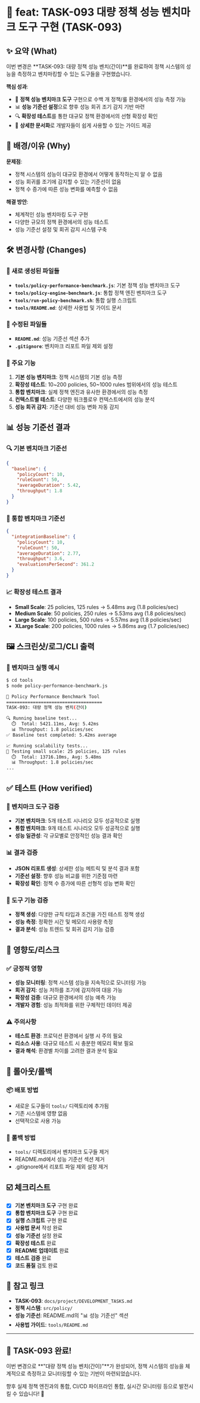 # 🚀 feat: TASK-093 대량 정책 성능 벤치마크 도구 구현 (TASK-093)

## ✨ 요약 (What)

이번 변경은 **TASK-093: 대량 정책 성능 벤치(간이)**를 완료하여 정책 시스템의 성능을 측정하고 벤치마킹할 수 있는 도구들을 구현했습니다. 

**핵심 성과**:
- 🧪 **정책 성능 벤치마크 도구** 구현으로 수백 개 정책/룰 환경에서의 성능 측정 가능
- 📊 **성능 기준선 설정**으로 향후 성능 회귀 조기 감지 기반 마련
- 🔍 **확장성 테스트**를 통한 대규모 정책 환경에서의 선형 확장성 확인
- 📝 **상세한 문서화**로 개발자들이 쉽게 사용할 수 있는 가이드 제공

## 🧭 배경/이유 (Why)

**문제점**:
- 정책 시스템의 성능이 대규모 환경에서 어떻게 동작하는지 알 수 없음
- 성능 회귀를 조기에 감지할 수 있는 기준선이 없음
- 정책 수 증가에 따른 성능 변화를 예측할 수 없음

**해결 방안**:
- 체계적인 성능 벤치마킹 도구 구현
- 다양한 규모의 정책 환경에서의 성능 테스트
- 성능 기준선 설정 및 회귀 감지 시스템 구축

## 🛠️ 변경사항 (Changes)

### 📁 새로 생성된 파일들
- **`tools/policy-performance-benchmark.js`**: 기본 정책 성능 벤치마크 도구
- **`tools/policy-engine-benchmark.js`**: 통합 정책 엔진 벤치마크 도구
- **`tools/run-policy-benchmark.sh`**: 통합 실행 스크립트
- **`tools/README.md`**: 상세한 사용법 및 가이드 문서

### 📝 수정된 파일들
- **`README.md`**: 성능 기준선 섹션 추가
- **`.gitignore`**: 벤치마크 리포트 파일 제외 설정

### 🔧 주요 기능
1. **기본 성능 벤치마크**: 정책 시스템의 기본 성능 측정
2. **확장성 테스트**: 10~200 policies, 50~1000 rules 범위에서의 성능 테스트
3. **통합 벤치마크**: 실제 정책 엔진과 유사한 환경에서의 성능 측정
4. **컨텍스트별 테스트**: 다양한 워크플로우 컨텍스트에서의 성능 분석
5. **성능 회귀 감지**: 기준선 대비 성능 변화 자동 감지

## 📊 성능 기준선 결과

### 🔍 기본 벤치마크 기준선
```json
{
  "baseline": {
    "policyCount": 10,
    "ruleCount": 50,
    "averageDuration": 5.42,
    "throughput": 1.8
  }
}
```

### 🔧 통합 벤치마크 기준선
```json
{
  "integrationBaseline": {
    "policyCount": 10,
    "ruleCount": 50,
    "averageDuration": 2.77,
    "throughput": 3.6,
    "evaluationsPerSecond": 361.2
  }
}
```

### 📈 확장성 테스트 결과
- **Small Scale**: 25 policies, 125 rules → 5.48ms avg (1.8 policies/sec)
- **Medium Scale**: 50 policies, 250 rules → 5.53ms avg (1.8 policies/sec)  
- **Large Scale**: 100 policies, 500 rules → 5.57ms avg (1.8 policies/sec)
- **XLarge Scale**: 200 policies, 1000 rules → 5.86ms avg (1.7 policies/sec)

## 🖼️ 스크린샷/로그/CLI 출력

### 🚀 벤치마크 실행 예시
```bash
$ cd tools
$ node policy-performance-benchmark.js

🚀 Policy Performance Benchmark Tool
====================================
TASK-093: 대량 정책 성능 벤치(간이)

🔍 Running baseline test...
  ⏱️  Total: 5421.11ms, Avg: 5.42ms
  📊 Throughput: 1.8 policies/sec
✅ Baseline test completed: 5.42ms average

📈 Running scalability tests...
🧪 Testing small scale: 25 policies, 125 rules
  ⏱️  Total: 13716.10ms, Avg: 5.48ms
  📊 Throughput: 1.8 policies/sec
...
```

## ✅ 테스트 (How verified)

### 🧪 벤치마크 도구 검증
- **기본 벤치마크**: 5개 테스트 시나리오 모두 성공적으로 실행
- **통합 벤치마크**: 9개 테스트 시나리오 모두 성공적으로 실행
- **성능 일관성**: 각 규모별로 안정적인 성능 결과 확인

### 📊 결과 검증
- **JSON 리포트 생성**: 상세한 성능 메트릭 및 분석 결과 포함
- **기준선 설정**: 향후 성능 비교를 위한 기준점 마련
- **확장성 확인**: 정책 수 증가에 따른 선형적 성능 변화 확인

### 🔧 도구 기능 검증
- **정책 생성**: 다양한 규칙 타입과 조건을 가진 테스트 정책 생성
- **성능 측정**: 정확한 시간 및 메모리 사용량 측정
- **결과 분석**: 성능 트렌드 및 회귀 감지 기능 검증

## 🎯 영향도/리스크

### ✅ 긍정적 영향
- **성능 모니터링**: 정책 시스템 성능을 지속적으로 모니터링 가능
- **회귀 감지**: 성능 저하를 조기에 감지하여 대응 가능
- **확장성 검증**: 대규모 환경에서의 성능 예측 가능
- **개발자 경험**: 성능 최적화를 위한 구체적인 데이터 제공

### ⚠️ 주의사항
- **테스트 환경**: 프로덕션 환경에서 실행 시 주의 필요
- **리소스 사용**: 대규모 테스트 시 충분한 메모리 확보 필요
- **결과 해석**: 환경별 차이를 고려한 결과 분석 필요

## 🚀 롤아웃/롤백

### 📦 배포 방법
- 새로운 도구들이 `tools/` 디렉토리에 추가됨
- 기존 시스템에 영향 없음
- 선택적으로 사용 가능

### 🔄 롤백 방법
- `tools/` 디렉토리에서 벤치마크 도구들 제거
- README.md에서 성능 기준선 섹션 제거
- .gitignore에서 리포트 파일 제외 설정 제거

## ☑️ 체크리스트

- [x] **기본 벤치마크 도구** 구현 완료
- [x] **통합 벤치마크 도구** 구현 완료
- [x] **실행 스크립트** 구현 완료
- [x] **사용법 문서** 작성 완료
- [x] **성능 기준선** 설정 완료
- [x] **확장성 테스트** 완료
- [x] **README 업데이트** 완료
- [x] **테스트 검증** 완료
- [x] **코드 품질** 검토 완료

## 🔗 참고 링크

- **TASK-093**: `docs/project/DEVELOPMENT_TASKS.md`
- **정책 시스템**: `src/policy/`
- **성능 기준선**: README.md의 "📊 성능 기준선" 섹션
- **사용법 가이드**: `tools/README.md`

---

## 🌟 **TASK-093 완료!**

이번 변경으로 **"대량 정책 성능 벤치(간이)"**가 완성되어, 정책 시스템의 성능을 체계적으로 측정하고 모니터링할 수 있는 기반이 마련되었습니다. 

향후 실제 정책 엔진과의 통합, CI/CD 파이프라인 통합, 실시간 모니터링 등으로 발전시킬 수 있습니다! 🚀
